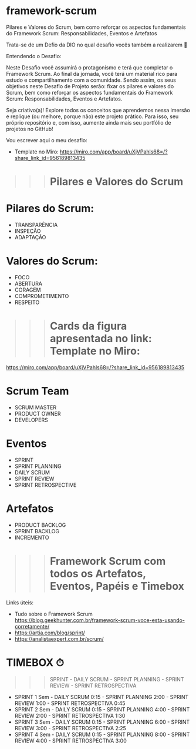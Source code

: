 # framework-scrum
Pilares e Valores do Scrum, bem como reforçar os aspectos fundamentais do Framework Scrum: Responsabilidades, Eventos e Artefatos

Trata-se de um Defio da DIO no qual desafio vocês também a realizarem 🚀

Entendendo o Desafio:

Neste Desafio você assumirá o protagonismo e terá que completar o Framework Scrum. Ao final da jornada, você terá um material rico para estudo e compartilhamento com a comunidade. Sendo assim, os seus objetivos neste Desafio de Projeto serão: fixar os pilares e valores do Scrum, bem como reforçar os aspectos fundamentais do Framework Scrum: Responsabilidades, Eventos e Artefatos. 

Seja criativo(a)! Explore todos os conceitos que aprendemos nessa imersão e replique (ou melhore, porque não) este projeto prático. Para isso, seu próprio repositório e, com isso, aumente ainda mais seu portfólio de projetos no GitHub!


Vou escrever aqui o meu desafio:
- Template no Miro: https://miro.com/app/board/uXjVPahls68=/?share_link_id=956189813435 

>>> # Pilares e Valores do Scrum
# Pilares do Scrum:
- TRANSPARÊNCIA
- INSPEÇÃO
- ADAPTAÇÃO
# Valores do Scrum:
- FOCO
- ABERTURA
- CORAGEM 
- COMPROMETIMENTO
- RESPEITO

>>> # Cards da figura apresentada no link: Template no Miro: 
https://miro.com/app/board/uXjVPahls68=/?share_link_id=956189813435 
# Scrum Team
- SCRUM MASTER
- PRODUCT OWNER
- DEVELOPERS
# Eventos 
- SPRINT
- SPRINT PLANNING
- DAILY SCRUM
- SPRINT REVIEW
- SPRINT RETROSPECTIVE
# Artefatos
- PRODUCT BACKLOG
- SPRINT BACKLOG
- INCREMENTO

>>> # Framework Scrum com todos os Artefatos, Eventos, Papéis e Timebox
Links úteis:
- Tudo sobre o Framework Scrum https://blog.geekhunter.com.br/framework-scrum-voce-esta-usando-corretamente/
- https://artia.com/blog/sprint/
- https://analistaexpert.com.br/scrum/


# TIMEBOX ⏱

>>> SPRINT - DAILY SCRUM - SPRINT PLANNING - SPRINT REVIEW - SPRINT RETROSPECTIVA

- SPRINT 1 Sem  - DAILY SCRUM 0:15 - SPRINT PLANNING 2:00 - SPRINT REVIEW 1:00 - SPRINT RETROSPECTIVA 0:45 
- SPRINT 2 Sem  - DAILY SCRUM 0:15 - SPRINT PLANNING 4:00 - SPRINT REVIEW 2:00 - SPRINT RETROSPECTIVA 1:30 
- SPRINT 3 Sem  - DAILY SCRUM 0:15 - SPRINT PLANNING 6:00 - SPRINT REVIEW 3:00 - SPRINT RETROSPECTIVA 2:25 
- SPRINT 4 Sem  - DAILY SCRUM 0:15 - SPRINT PLANNING 8:00 - SPRINT REVIEW 4:00 - SPRINT RETROSPECTIVA 3:00 

